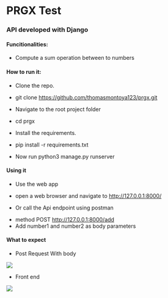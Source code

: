 # PRGX Test

### API  developed with Django
#### Funcitionalities:
* Compute a sum operation between to numbers


#### How to run it:
* Clone the repo.
- git clone https://github.com/thomasmontoya123/prgx.git
* Navigate to the root project folder
- cd prgx
* Install the requirements.
- pip install -r requirements.txt
* Now run python3 manage.py runserver


#### Using it
* Use the web app
* open a web browser and navigate to http://127.0.0.1:8000/

* Or call the Api endpoint using postman
- method POST http://127.0.0.1:8000/add
- Add number1 and number2 as body parameters



#### What to expect
* Post Request With body
<img src="https://i.imgur.com/GWZM4ZR.png"/>

* Front end
<img src="https://i.imgur.com/shghYRw.png"/>
